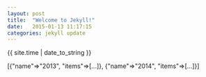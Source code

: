 ```yaml
---
layout: post
title:  "Welcome to Jekyll!"
date:   2015-01-13 11:17:15
categories: jekyll update
---
```

{{ site.time | date_to_string }}

[{"name"=>"2013", "items"=>[...]}, {"name"=>"2014", "items"=>[...]}]
